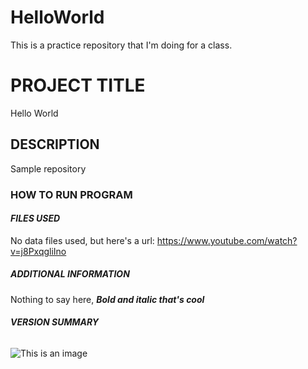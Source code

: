 # HelloWorld
This is a practice repository that I'm doing for a class.
# PROJECT TITLE
Hello World
## DESCRIPTION
Sample repository
### HOW TO RUN PROGRAM
#### ***FILES USED***
No data files used, but here's a url:
https://www.youtube.com/watch?v=j8PxqgliIno
##### *ADDITIONAL INFORMATION*
Nothing to say here, ***Bold and italic that's cool***
###### **VERSION SUMMARY**
![This is an image](https://www.google.com/url?sa=i&url=https%3A%2F%2Fwww.collegesimply.com%2Fcolleges%2Fiowa%2Funiversity-of-iowa%2F&psig=AOvVaw0pnYhsmiENn2qrDisx_V_9&ust=1646273474899000&source=images&cd=vfe&ved=0CAsQjRxqFwoTCPD1i-GspvYCFQAAAAAdAAAAABAP)
